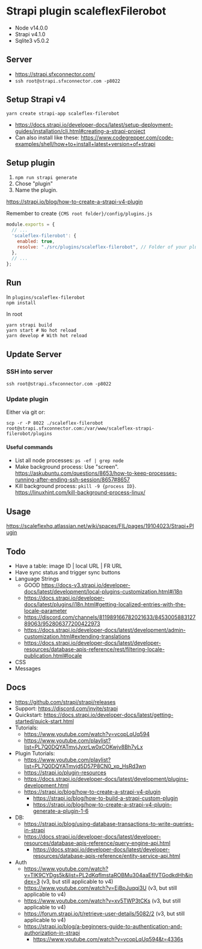 # Strapi plugin scaleflexFilerobot

- Node v14.0.0
- Strapi v4.1.0
- Sqlite3 v5.0.2

## Server

- https://strapi.sfxconnector.com/
- `ssh root@strapi.sfxconnector.com -p8022`

## Setup Strapi v4

`yarn create strapi-app scaleflex-filerobot`

- https://docs.strapi.io/developer-docs/latest/setup-deployment-guides/installation/cli.html#creating-a-strapi-project
- Can also install like these: https://www.codegrepper.com/code-examples/shell/how+to+install+latest+version+of+strapi

## Setup plugin

1. `npm run strapi generate`
2. Chose "plugin"
3. Name the plugin.

https://strapi.io/blog/how-to-create-a-strapi-v4-plugin

Remember to create `{CMS root folder}/config/plugins.js`

```js
module.exports = {
  // ...
  'scaleflex-filerobot': {
    enabled: true,
    resolve: "./src/plugins/scaleflex-filerobot", // Folder of your plugin
  },
  // ...
};
```

## Run

In `plugins/scaleflex-filerobot`  
`npm install`

In root
```
yarn strapi build
yarn start # No hot reload
yarn develop # With hot reload
```

## Update Server

### SSH into server

`ssh root@strapi.sfxconnector.com -p8022`

### Update plugin

Either via git or:

`scp -r -P 8022 ./scaleflex-filerobot root@strapi.sfxconnector.com:/var/www/scaleflex-strapi-filerobot/plugins`

#### Useful commands

- List all node processes: `ps -ef | grep node`
- Make background process: Use "screen". https://askubuntu.com/questions/8653/how-to-keep-processes-running-after-ending-ssh-session/8657#8657
- Kill background process: `pkill -9 {process ID}`. https://linuxhint.com/kill-background-process-linux/

## Usage

https://scaleflexhq.atlassian.net/wiki/spaces/FIL/pages/19104023/Strapi+Plugin

## Todo

- Have a table: image ID | local URL | FR URL
- Have sync status and trigger sync buttons
- Language Strings
	- GOOD https://docs-v3.strapi.io/developer-docs/latest/development/local-plugins-customization.html#i18n
	- https://docs.strapi.io/developer-docs/latest/plugins/i18n.html#getting-localized-entries-with-the-locale-parameter
	- https://discord.com/channels/811989166782021633/845300588312789063/952806377200422973
	- https://docs.strapi.io/developer-docs/latest/development/admin-customization.html#extending-translations
	- https://docs.strapi.io/developer-docs/latest/developer-resources/database-apis-reference/rest/filtering-locale-publication.html#locale
- CSS
- Messages

## Docs

- https://github.com/strapi/strapi/releases
- Support: https://discord.com/invite/strapi
- Quickstart: https://docs.strapi.io/developer-docs/latest/getting-started/quick-start.html
- Tutorials: 
	- https://www.youtube.com/watch?v=vcopLqUq594
	- https://www.youtube.com/playlist?list=PL7Q0DQYATmvjJyxrLw0xCOKwjv8Bh7yLx
- Plugin Tutorials: 
	- https://www.youtube.com/playlist?list=PL7Q0DQYATmvjd5D57P8CN0_xp_HsRd3wn
	- https://strapi.io/plugin-resources
  - https://docs.strapi.io/developer-docs/latest/development/plugins-development.html
  - https://strapi.io/blog/how-to-create-a-strapi-v4-plugin
	- https://strapi.io/blog/how-to-build-a-strapi-custom-plugin
	- https://strapi.io/blog/how-to-create-a-strapi-v4-plugin-generate-a-plugin-1-6
- DB: 
	- https://strapi.io/blog/using-database-transactions-to-write-queries-in-strapi
	- https://docs.strapi.io/developer-docs/latest/developer-resources/database-apis-reference/query-engine-api.html
		- https://docs.strapi.io/developer-docs/latest/developer-resources/database-apis-reference/entity-service-api.html
- Auth
	- https://www.youtube.com/watch?v=TIK9CYDgs5k&list=PL2dKqfImstaROBMu304aaEfIVTGodkdHh&index=3 (v3, but still applicable to v4)
	- https://www.youtube.com/watch?v=EjBpJuqqi3U (v3, but still applicable to v4)
	- https://www.youtube.com/watch?v=xv5TWP3tCKs (v3, but still applicable to v4)
	- https://forum.strapi.io/t/retrieve-user-details/5082/2 (v3, but still applicable to v4)
	- https://strapi.io/blog/a-beginners-guide-to-authentication-and-authorization-in-strapi
		- https://www.youtube.com/watch?v=vcopLqUq594&t=4336s
